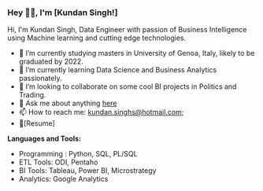 ### Hey 👋🏽, I'm [Kundan Singh!]   

Hi, I'm Kundan Singh, Data Engineer with passion of Business Intelligence using Machine learning and cutting edge technologies.

- 🔭 I’m currently studying masters in University of Genoa, Italy, likely to be graduated by 2022.
- 🌱 I’m currently learning Data Science and Business Analytics passionately.
- 👯 I’m looking to collaborate on some cool BI projects in Politics and Trading.
- 💬 Ask me about anything [here](https://github.com/ksinghs/ksinghs/issues)
- 📫 How to reach me: kundan.singhs@hotmail.com;
- 📝[Resume]

**Languages and Tools:**  
 * Programming : Python, SQL, PL/SQL 
 * ETL Tools: ODI, Pentaho
 * BI Tools: Tableau, Power BI, Microstrategy 
 * Analytics: Google Analytics






